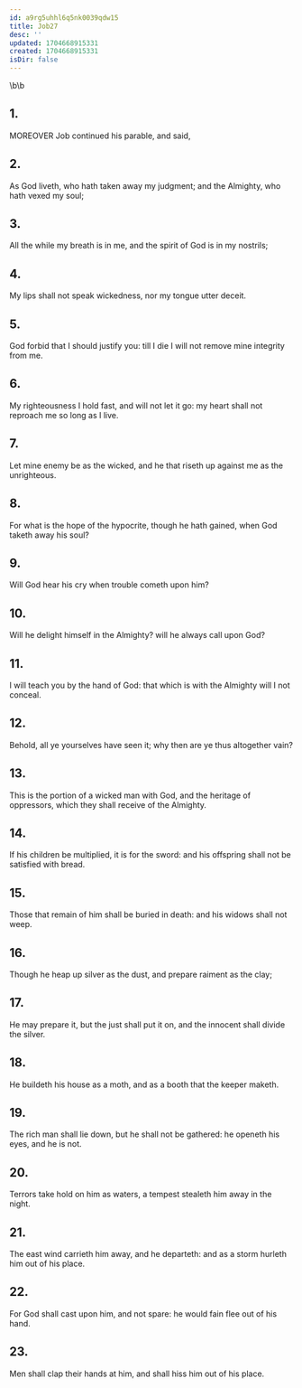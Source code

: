 ```yaml
---
id: a9rg5uhhl6q5nk0039qdw15
title: Job27
desc: ''
updated: 1704668915331
created: 1704668915331
isDir: false
---
```

\b\b
## 1.
MOREOVER Job continued his parable, and said,
## 2.
As God liveth, who hath taken away my judgment; and the Almighty, who hath vexed my soul;
## 3.
All the while my breath is in me, and the spirit of God is in my nostrils;
## 4.
My lips shall not speak wickedness, nor my tongue utter deceit.
## 5.
God forbid that I should justify you: till I die I will not remove mine integrity from me.
## 6.
My righteousness I hold fast, and will not let it go: my heart shall not reproach me so long as I live.
## 7.
Let mine enemy be as the wicked, and he that riseth up against me as the unrighteous.
## 8.
For what is the hope of the hypocrite, though he hath gained, when God taketh away his soul?
## 9.
Will God hear his cry when trouble cometh upon him?
## 10.
Will he delight himself in the Almighty?  will he always call upon God?
## 11.
I will teach you by the hand of God: that which is with the Almighty will I not conceal.
## 12.
Behold, all ye yourselves have seen it; why then are ye thus altogether vain?
## 13.
This is the portion of a wicked man with God, and the heritage of oppressors, which they shall receive of the Almighty.
## 14.
If his children be multiplied, it is for the sword: and his offspring shall not be satisfied with bread.
## 15.
Those that remain of him shall be buried in death: and his widows shall not weep.
## 16.
Though he heap up silver as the dust, and prepare raiment as the clay;
## 17.
He may prepare it, but the just shall put it on, and the innocent shall divide the silver.
## 18.
He buildeth his house as a moth, and as a booth that the keeper maketh.
## 19.
The rich man shall lie down, but he shall not be gathered: he openeth his eyes, and he is not.
## 20.
Terrors take hold on him as waters, a tempest stealeth him away in the night.
## 21.
The east wind carrieth him away, and he departeth: and as a storm hurleth him out of his place.
## 22.
For God shall cast upon him, and not spare: he would fain flee out of his hand.
## 23.
Men shall clap their hands at him, and shall hiss him out of his place.
